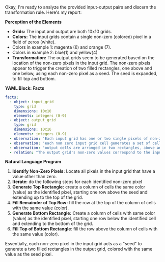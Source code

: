 Okay, I'm ready to analyze the provided input-output pairs and discern the transformation rule. Here's my report:

**Perception of the Elements**

*   **Grids:** The input and output are both 10x10 grids.
*   **Colors:** The input grids contain a single non-zero (colored) pixel in a field of zeros (white).
*    Colors in example 1: magenta (6) and orange (7).
*   Colors in example 2: blue(1) and yellow(4)
*   **Transformation:** The output grids seem to be generated based on the location of the non-zero pixels in the input grid. The non-zero pixels appear to trigger the creation of two filled rectangles, one above and one below, using each non-zero pixel as a seed. The seed is expanded, to fill top and bottom.

**YAML Block: Facts**


```yaml
facts:
  - object: input_grid
    type: grid
    dimensions: 10x10
    elements: integers (0-9)
  - object: output_grid
    type: grid
    dimensions: 10x10
    elements: integers (0-9)
  - observation: "Each input grid has one or two single pixels of non-zero value."
  - observation: "each non zero input grid cell generates a set of cells of the same value in the output"
  - observation: "output cells are arranged in two rectangles, above and below, up to top and bottom edges"
  - relation: "The output grid's non-zero values correspond to the input grid's non-zero values and locations."
```


**Natural Language Program**

1.  **Identify Non-Zero Pixels:** Locate all pixels in the input grid that have a value other than zero.
2.  **Iterate:** do the following steps for each identified non-zero pixel
3.  **Generate Top Rectangle:** create a column of cells the same color (value)
    as the identified pixel, starting one row above the seed and extending up
    to the top of the grid.
4.  **Fill Remainder of Top Row:** fill the row at the top of the column of cells with
    the same value (color).
5.  **Generate Bottom Rectangle:** Create a column of cells with same color
    (value) as the identified pixel, starting one row below the identified cell and
    extending to the bottom of the grid.
6.  **Fill Top of Bottom Rectangle**: fill the row above the column of cells with the
    same value (color).

Essentially, each non-zero pixel in the input grid acts as a "seed" to generate a two filled rectangles in the output grid, colored with the same value as the seed pixel.
